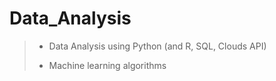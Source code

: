 # Data_Analysis
> - Data Analysis using Python (and R, SQL, Clouds API)
>
> - Machine learning algorithms
